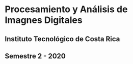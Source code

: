 # Procesamiento y Análisis de Imagnes Digitales
## Instituto Tecnológico de Costa Rica
## Semestre 2 - 2020
